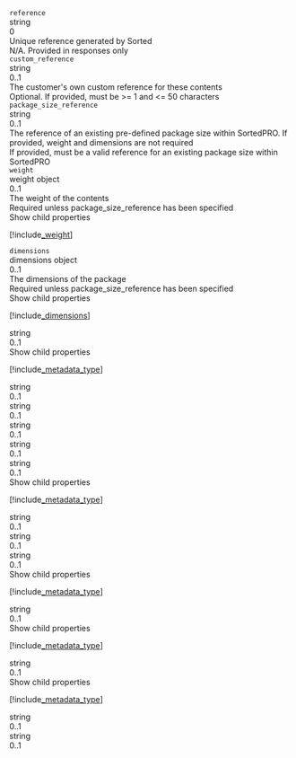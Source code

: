 <div class="property">
    <div class="name"><code>reference</code></div>
    <div class="type">string</div>
    <div class="occurs">0</div>
    <div class="description">Unique reference generated by Sorted</div>
    <div class="validation">N/A. Provided in responses only</div>
</div>
<div class="property">
    <div class="name"><code>custom_reference</code></div>
    <div class="type">string</div>
    <div class="occurs">0..1</div>
    <div class="description">The customer's own custom reference for these contents</div>
    <div class="validation">Optional. If provided, must be >= 1 and <= 50 characters</div>
</div>
<div class="property">
    <div class="name"><code>package_size_reference</code></div>
    <div class="type">string</div>
    <div class="occurs">0..1</div>
    <div class="description">The reference of an existing pre-defined package size within SortedPRO. If provided, weight and dimensions are not required</div>
    <div class="validation">If provided, must be a valid reference for an existing package size within SortedPRO</div>
</div>
<div class="property">
    <div class="name"><code>weight</code></div>
    <div class="type">weight object</div>
    <div class="occurs">0..1</div>
    <div class="description">The weight of the contents</div>
    <div class="validation">Required unless package_size_reference has been specified</div> 
    <div class="dropdown" onclick="dropFunction(this)">Show child properties
        <div class="dropdown-content">

[!include[_weight](_weight.md)]
</div>
    </div>              
</div>
<div class="property">
    <div class="name"><code>dimensions</code></div>
    <div class="type">dimensions object</div>
    <div class="occurs">0..1</div>
    <div class="description">The dimensions of the package</div>
    <div class="validation">Required unless package_size_reference has been specified</div> 
    <div class="dropdown" onclick="dropFunction(this)">Show child properties
        <div class="dropdown-content">

[!include[_dimensions](_dimensions.md)]
</div>
    </div>              
</div>
<div class="property">
    <div class="name"><code></code></div>
    <div class="type">string</div>
    <div class="occurs">0..1</div>
    <div class="description"></div>
    <div class="validation"></div> 
    <div class="dropdown" onclick="dropFunction(this)">Show child properties
        <div class="dropdown-content">

[!include[_metadata_type](_metadata_type.md)]
</div>
    </div>              
</div>
<div class="property">
    <div class="name"><code></code></div>
    <div class="type">string</div>
    <div class="occurs">0..1</div>
    <div class="description"></div>
    <div class="validation"></div>
</div>
<div class="property">
    <div class="name"><code></code></div>
    <div class="type">string</div>
    <div class="occurs">0..1</div>
    <div class="description"></div>
    <div class="validation"></div>
</div>
<div class="property">
    <div class="name"><code></code></div>
    <div class="type">string</div>
    <div class="occurs">0..1</div>
    <div class="description"></div>
    <div class="validation"></div>
</div>
<div class="property">
    <div class="name"><code></code></div>
    <div class="type">string</div>
    <div class="occurs">0..1</div>
    <div class="description"></div>
    <div class="validation"></div>
</div>
<div class="property">
    <div class="name"><code></code></div>
    <div class="type">string</div>
    <div class="occurs">0..1</div>
    <div class="description"></div>
    <div class="validation"></div> 
    <div class="dropdown" onclick="dropFunction(this)">Show child properties
        <div class="dropdown-content">

[!include[_metadata_type](_metadata_type.md)]
</div>
    </div>              
</div>
<div class="property">
    <div class="name"><code></code></div>
    <div class="type">string</div>
    <div class="occurs">0..1</div>
    <div class="description"></div>
    <div class="validation"></div>
</div>
<div class="property">
    <div class="name"><code></code></div>
    <div class="type">string</div>
    <div class="occurs">0..1</div>
    <div class="description"></div>
    <div class="validation"></div>
</div>
<div class="property">
    <div class="name"><code></code></div>
    <div class="type">string</div>
    <div class="occurs">0..1</div>
    <div class="description"></div>
    <div class="validation"></div> 
    <div class="dropdown" onclick="dropFunction(this)">Show child properties
        <div class="dropdown-content">

[!include[_metadata_type](_metadata_type.md)]
</div>
    </div>              
</div>
<div class="property">
    <div class="name"><code></code></div>
    <div class="type">string</div>
    <div class="occurs">0..1</div>
    <div class="description"></div>
    <div class="validation"></div> 
    <div class="dropdown" onclick="dropFunction(this)">Show child properties
        <div class="dropdown-content">

[!include[_metadata_type](_metadata_type.md)]
</div>
    </div>              
</div>
<div class="property">
    <div class="name"><code></code></div>
    <div class="type">string</div>
    <div class="occurs">0..1</div>
    <div class="description"></div>
    <div class="validation"></div> 
    <div class="dropdown" onclick="dropFunction(this)">Show child properties
        <div class="dropdown-content">

[!include[_metadata_type](_metadata_type.md)]
</div>
    </div>              
</div>
<div class="property">
    <div class="name"><code></code></div>
    <div class="type">string</div>
    <div class="occurs">0..1</div>
    <div class="description"></div>
    <div class="validation"></div>
</div>
<div class="property">
    <div class="name"><code></code></div>
    <div class="type">string</div>
    <div class="occurs">0..1</div>
    <div class="description"></div>
    <div class="validation"></div>
</div>